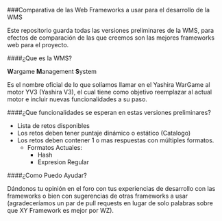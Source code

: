 ###Comparativa de las Web Frameworks a usar para el desarrollo de la WMS

Este repositorio guarda todas las versiones preliminares de la WMS, para
efectos de comparación de las que creemos son las mejores frameworks web
para el proyecto.


####¿Que es la WMS?

**W**argame **M**anagement **S**ystem

Es el nombre oficial de lo que solíamos llamar en el Yashira WarGame al motor YV3 (Yashira V3),
el cual tiene como objetivo reemplazar al actual motor e incluir nuevas funcionalidades a su paso.


####¿Que funcionalidades se esperan en estas versiones preliminares?

* Lista de retos disponibles
* Los retos deben tener puntaje dinámico o estático (Catalogo)
* Los retos deben contener 1 o mas respuestas con múltiples formatos.
  * Formatos Actuales:
    * Hash
    * Expresion Regular


####¿Como Puedo Ayudar?

Dándonos tu opinión en el foro con tus experiencias de desarrollo con las frameworks o
bien con sugerencias de otras frameworks a usar (agradeceríamos un par de pull requests
en lugar de solo palabras sobre que XY Framework es mejor por WZ).